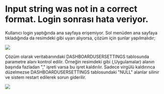 # Input string was not in a correct format. Login sonrası hata veriyor.

Kullanıcı login yaptığında ana sayfaya erişemiyor. Sol menüden ana sayfaya tıkladığında da resimdeki gibi uyarı alıyorsa, çözüm için şunlar yapılmalıdır;

![](https://docsbimser.blob.core.windows.net/imagecontainer/hata1-dca72f7d-14bf-47e0-addb-11af48440f55.png)

Çözüm olarak veritabanındaki  DASHBOARDUSERSETTINGS tablosunda parametre alanı kontrol edilir. Örneğin resimdeki gibi (,Uygulamalar) alanın başında fazladan "," işreti varsa bu işret kaldırılır.
 Sadece virgülü kaldırınca düzelmezse DASHBOARDUSERSETTINGS tablosundaki "NULL" alanlar silinir ve sistem restart edilerek sorun giderilir.

![](https://docsbimser.blob.core.windows.net/imagecontainer/hata3-405fb207-21cd-45ca-bc07-e7b983f51493.png)

